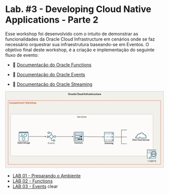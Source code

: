 ﻿# Lab. #3 - Developing Cloud Native Applications - Parte 2

Esse workshop foi desenvolvido com o intuito de demonstrar as funcionalidades da Oracle Cloud Infrastructure em cenários onde se faz necessário orquestrar sua infraestrutura baseando-se em Eventos. O objetivo final deste workshop, é a criação e implementação do seguinte fluxo de evento:

- 🧾 [Documentação do Oracle Functions](https://docs.oracle.com/en-us/iaas/Content/Functions/Concepts/functionsoverview.htm)

- 🧾 [Documentação do Oracle Events](https://docs.oracle.com/en-us/iaas/Content/Events/Concepts/eventsoverview.htm)

- 🧾 [Documentação do Oracle Streaming](https://docs.oracle.com/en-us/iaas/Content/Streaming/Concepts/streamingoverview.htm)


![](./Arquitetura.png)

- [LAB 01 - Preparando o Ambiente](./LAB01/README.md)
- [LAB 02 - Functions](./LAB02/README.md)
- [LAB 03 - Events](./LAB03/README.md)
clear